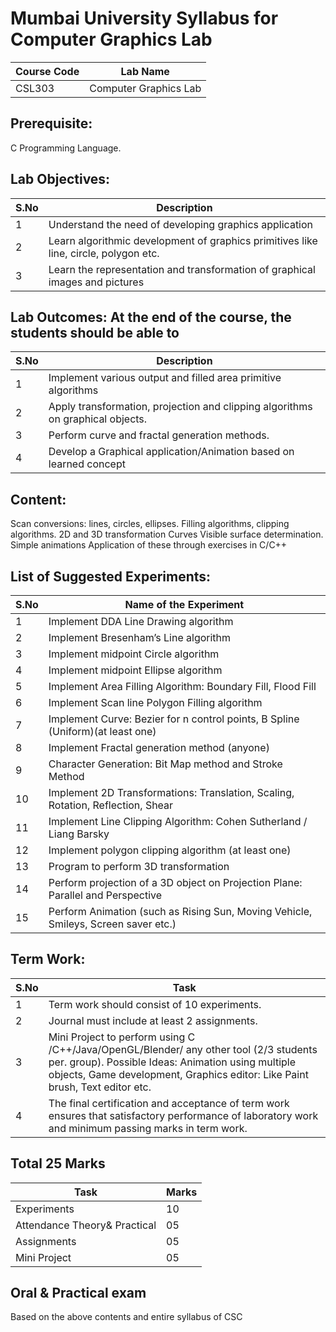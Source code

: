 # Mumbai University Syllabus for Computer Graphics Lab
| Course Code | Lab Name |
|---|---|
| CSL303 | Computer Graphics Lab |

## Prerequisite: 
C Programming Language.

## Lab Objectives:
| S.No | Description |
| --- | --- |
| 1 | Understand the need of developing graphics application |
| 2 | Learn algorithmic development of graphics primitives like line, circle, polygon etc. |
| 3 | Learn the representation and transformation of graphical images and pictures |

## Lab Outcomes: At the end of the course, the students should be able to </br>
| S.No | Description |
| --- | --- |
| 1 | Implement various output and filled area primitive algorithms |
| 2 | Apply transformation, projection and clipping algorithms on graphical objects. |
| 3 | Perform curve and fractal generation methods. |
| 4 | Develop a Graphical application/Animation based on learned concept |

## Content:
Scan conversions: lines, circles, ellipses. Filling algorithms, clipping algorithms. 2D and 3D
transformation Curves Visible surface determination. Simple animations Application of these
through exercises in C/C++

## List of Suggested Experiments:
| S.No | Name of the Experiment |
|---|---|
| 1 | Implement DDA Line Drawing algorithm |
| 2 |Implement Bresenham’s Line algorithm|
| 3 |Implement midpoint Circle algorithm |
| 4 | Implement midpoint Ellipse algorithm |
| 5 | Implement Area Filling Algorithm: Boundary Fill, Flood Fill |
| 6 | Implement Scan line Polygon Filling algorithm |
| 7 | Implement Curve: Bezier for n control points, B Spline (Uniform)(at least one) |
| 8 | Implement Fractal generation method (anyone) |
| 9 | Character Generation: Bit Map method and Stroke Method |
| 10 | Implement 2D Transformations: Translation, Scaling, Rotation, Reflection, Shear |
| 11 | Implement Line Clipping Algorithm: Cohen Sutherland / Liang Barsky |
| 12 | Implement polygon clipping algorithm (at least one) |
| 13 | Program to perform 3D transformation |
| 14 | Perform projection of a 3D object on Projection Plane: Parallel and Perspective |
| 15 | Perform Animation (such as Rising Sun, Moving Vehicle, Smileys, Screen saver etc.) |

## Term Work:
| S.No | Task |
|---|---|
| 1 | Term work should consist of 10 experiments. |
| 2 | Journal must include at least 2 assignments. |
| 3 | Mini Project to perform using C /C++/Java/OpenGL/Blender/ any other tool (2/3 students per. group). Possible Ideas: Animation using multiple objects, Game development, Graphics editor: Like Paint brush, Text editor etc. |
| 4 | The final certification and acceptance of term work ensures that satisfactory performance of laboratory work and minimum passing marks in term work. |

## Total 25 Marks
| Task | Marks |
|---|---|
| Experiments | 10 | 
| Attendance Theory& Practical | 05 |
| Assignments | 05 |
| Mini Project | 05 |

## Oral & Practical exam
Based on the above contents and entire syllabus of CSC
